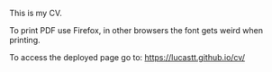 This is my CV.

To print PDF use Firefox, in other browsers the font gets weird when printing.

To access the deployed page go to: https://lucastt.github.io/cv/
